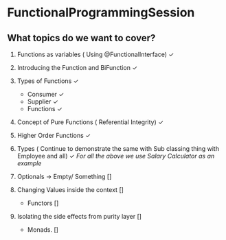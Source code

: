# FunctionalProgrammingSession

## What topics do we want to cover?

1. Functions as variables ( Using @FunctionalInterface) &#10003;
2. Introducing the Function and BiFunction &#10003;
3. Types of Functions &#10003;
    
    - Consumer &#10003;
    - Supplier &#10003;
    - Functions &#10003;
 
4. Concept of Pure Functions ( Referential Integrity)  &#10003;
5. Higher Order Functions &#10003;
6. Types ( Continue to demonstrate the same with Sub classing thing with Employee and all) &#10003;
_For all the above we use Salary Calculator as an example_

7. Optionals -> Empty/ Something []
8. Changing Values inside the context []
    
     - Functors []

9. Isolating the side effects from purity layer []
    
     - Monads. []
    
